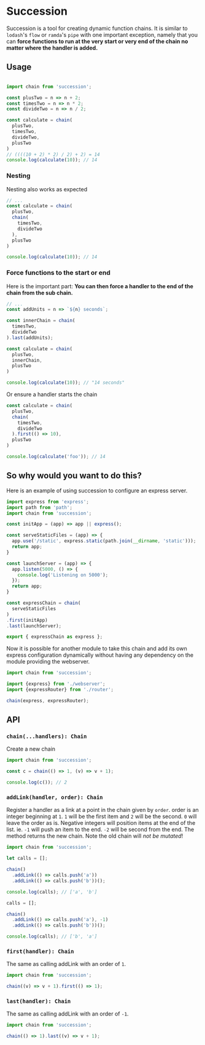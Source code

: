 # Succession

Succession is a tool for creating dynamic function chains. It is similar to `lodash`'s `flow`
or `ramda`'s `pipe` with one important exception, namely that you can **force functions to run
at the very start or very end of the chain no matter where the handler is added.**

## Usage

```js

import chain from 'succession';

const plusTwo = n => n + 2;
const timesTwo = n => n * 2;
const divideTwo = n => n / 2;

const calculate = chain(
  plusTwo,
  timesTwo,
  divideTwo,
  plusTwo
)
// ((((10 + 2) * 2) / 2) + 2) = 14
console.log(calculate(10)); // 14

```

### Nesting

Nesting also works as expected

```js
// ...
const calculate = chain(
  plusTwo,
  chain(
    timesTwo,
    divideTwo
  ),
  plusTwo
)

console.log(calculate(10)); // 14
```

### Force functions to the start or end

Here is the important part: **You can then force a handler to the end of the chain from the sub chain.**

```js
// ...
const addUnits = n => `${n} seconds`;

const innerChain = chain(
  timesTwo,
  divideTwo
).last(addUnits);

const calculate = chain(
  plusTwo,
  innerChain,
  plusTwo
)

console.log(calculate(10)); // "14 seconds"
```

Or ensure a handler starts the chain

```js
const calculate = chain(
  plusTwo,
  chain(
    timesTwo,
    divideTwo
  ).first(() => 10),
  plusTwo
)

console.log(calculate('foo')); // 14
```

## So why would you want to do this?

Here is an example of using succession to configure an express server.

```js
import express from 'express';
import path from 'path';
import chain from 'succession';

const initApp = (app) => app || express();

const serveStaticFiles = (app) => {
  app.use('/static', express.static(path.join(__dirname, 'static')));
  return app;
}

const launchServer = (app) => {
  app.listen(5000, () => {
    console.log('Listening on 5000');
  });
  return app;
}

const expressChain = chain(
  serveStaticFiles
)
.first(initApp)
.last(launchServer);

export { expressChain as express };
```


Now it is possible for another module to take this chain and add its own express
configuration dynamically without having any dependency on the module providing
the webserver.

```js
import chain from 'succession';

import {express} from './webserver';
import {expressRouter} from './router';

chain(express, expressRouter);
```

## API

### `chain(...handlers): Chain`

Create a new chain

```js
import chain from 'succession';

const c = chain(() => 1, (v) => v + 1);

console.log(c()); // 2
```

### `addLink(handler, order): Chain`

Register a handler as a link at a point in the chain given by `order`. order is an integer beginning at `1`.
`1` will be the first item and `2` will be the second. `0` will leave the order as is.
Negative integers will position items at the end of the list. ie. `-1` will push an item to the end. `-2`
will be second from the end. The method returns the new chain. Note the old chain will *not be mutated*!

```js
import chain from 'succession';

let calls = [];

chain()
  .addLink(() => calls.push('a'))
  .addLink(() => calls.push('b'))();

console.log(calls); // ['a', 'b']

calls = [];

chain()
  .addLink(() => calls.push('a'), -1)
  .addLink(() => calls.push('b'))();

console.log(calls); // ['b', 'a']

```

### `first(handler): Chain`

The same as calling addLink with an order of `1`.

```js
import chain from 'succession';

chain((v) => v + 1).first(() => 1);
```

### `last(handler): Chain`

The same as calling addLink with an order of `-1`.

```js
import chain from 'succession';

chain(() => 1).last((v) => v + 1);
```
